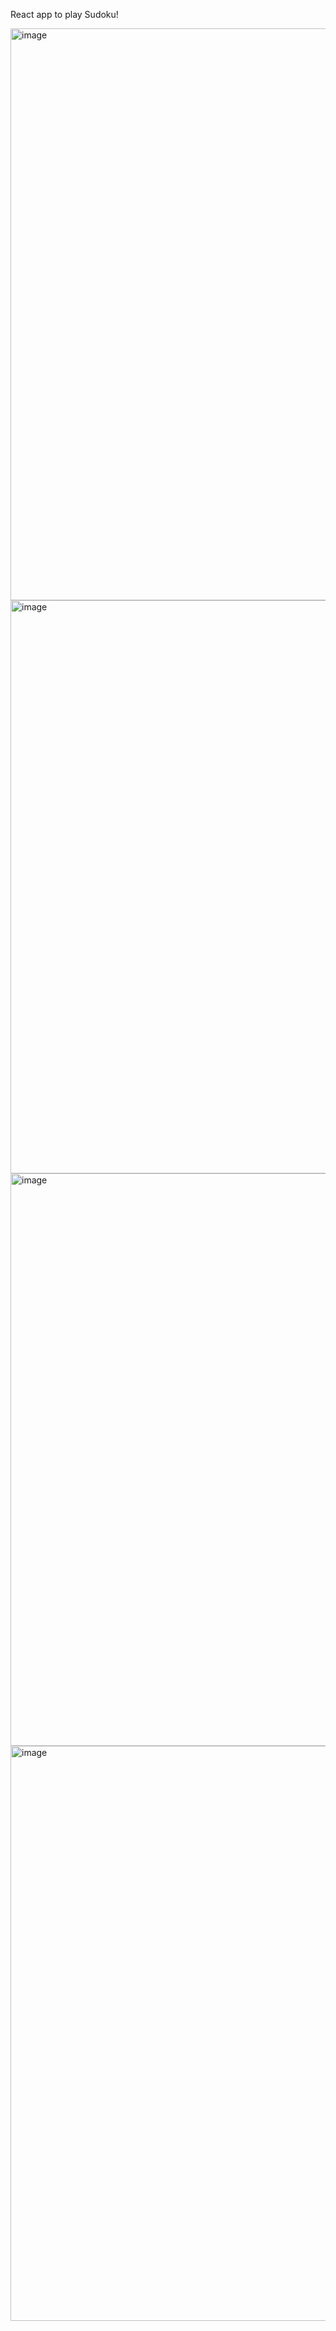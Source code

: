 React app to play Sudoku!

<img width="770" height="915" alt="image" src="https://github.com/user-attachments/assets/6fc0f8a6-77d2-48dc-80b5-cfd8625c4d16" />
<img width="752" height="917" alt="image" src="https://github.com/user-attachments/assets/4a2683bd-6e7a-4a55-94ca-5f427448aa05" />
<img width="749" height="916" alt="image" src="https://github.com/user-attachments/assets/ecb00ae3-f5cd-4754-8d61-248fdcfed523" />
<img width="737" height="920" alt="image" src="https://github.com/user-attachments/assets/8c972182-791f-4239-af58-b35bf22d7c58" />
